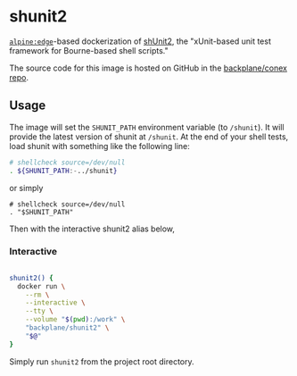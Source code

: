 # shunit2

[`alpine:edge`](https://hub.docker.com/_/alpine/)-based dockerization of [shUnit2](https://github.com/kward/shunit2/), the "xUnit-based unit test framework for Bourne-based shell scripts."

The source code for this image is hosted on GitHub in the [backplane/conex repo](https://github.com/backplane/conex/tree/main/shunit2).

## Usage

The image will set the `SHUNIT_PATH` environment variable (to `/shunit`). It will provide the latest version of shunit at `/shunit`. At the end of your shell tests, load shunit with something like the following line:

```sh
# shellcheck source=/dev/null
. ${SHUNIT_PATH:-../shunit}
```

or simply

```
# shellcheck source=/dev/null
. "$SHUNIT_PATH"
```

Then with the interactive shunit2 alias below, 


### Interactive

```sh

shunit2() {
  docker run \
    --rm \
    --interactive \
    --tty \
    --volume "$(pwd):/work" \
    "backplane/shunit2" \
    "$@"
}

```

Simply run `shunit2` from the project root directory.
